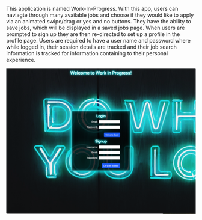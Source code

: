This application is named Work-In-Progress.  With this app, users can naviagte through many available jobs and choose if they would like to apply via an animated swipe/drag or yes and no buttons. They have the ability to save jobs, which will be displayed in a saved jobs page. When users are prompted to sign up they are then re-directed to set up a profile in the profile page.  Users are required to have a user name and password where while logged in, their session details are tracked and their job search information is tracked for information containing to their personal experience. 




![screenshot1](./screenshotWorkInProgress1.png)